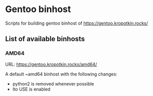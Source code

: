 # Gentoo binhost
Scripts for building gentoo binhost of https://gentoo.kropotkin.rocks/

## List of available binhosts

### AMD64

 URL: https://gentoo.kropotkin.rocks/amd64/ 
 
 A default ~amd64 binhost with the following changes:
  - python2 is removed whenever possible
  - lto USE is enabled
  
